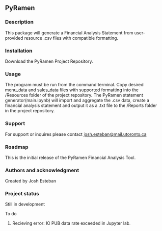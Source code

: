 ## PyRamen

### Description  

This package will generate a Financial Analysis Statement from user-provided resource .csv files with compatible formatting.

### Installation  
Download the PyRamen Project Repository. 

### Usage  

The program must be run from the command terminal.  Copy desired menu_data and sales_data files with supported formatting into the /Resources folder of the project repository.  The PyRamen statement generator(main.ipynb) will import and aggregate the .csv data, create a financial analysis statement and output it as a .txt file to the /Reports folder in the project repository.
### Support  

For support or inquires please contact josh.esteban@mail.utoronto.ca

### Roadmap  

This is the initial release of the PyRamen Financial Analysis Tool.  

### Authors and acknowledgment  

Created by Josh Esteban


### Project status  

Still in development

To do

1) Recieving error: IO PUB data rate exceeded in Jupyter lab.  
